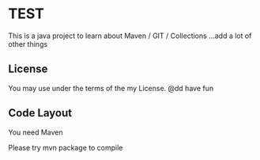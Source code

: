 TEST
=========
This is a java project to learn about Maven / GIT / Collections ...add a lot of other things

License
-------
You may use under the terms of the my License.
@dd have fun


Code Layout
-----------
You need Maven

Please try mvn package to compile
